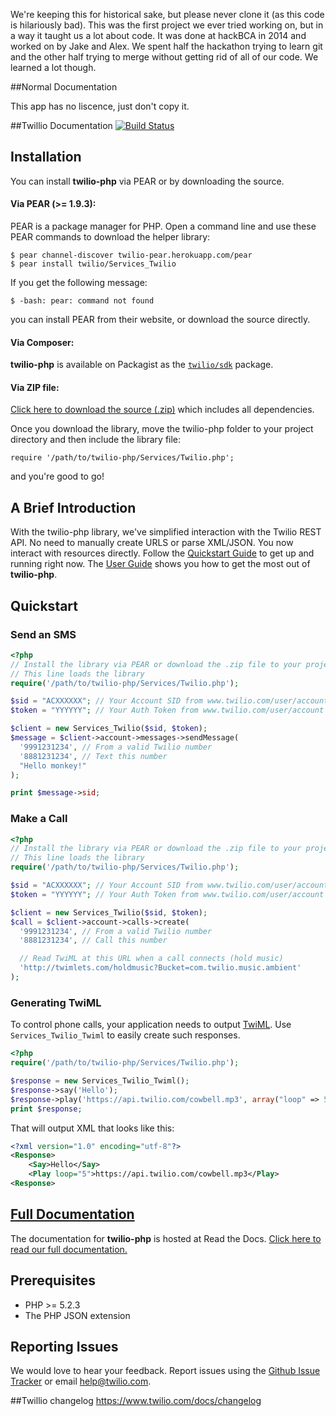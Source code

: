 We're keeping this for historical sake, but please never clone it (as this code is hilariously bad).  This was the first project we ever tried working on, but in a way it taught us a lot about code.  It was done at hackBCA in 2014 and worked on by Jake and Alex.  We spent half the hackathon trying to learn git and the other half trying to merge without getting rid of all of our code.  We learned a lot though.

##Normal Documentation


This app has no liscence, just don't copy it.









##Twillio Documentation
[![Build Status](https://secure.travis-ci.org/twilio/twilio-php.png?branch=master)](http://travis-ci.org/twilio/twilio-php)

## Installation

You can install **twilio-php** via PEAR or by downloading the source.

#### Via PEAR (>= 1.9.3):

PEAR is a package manager for PHP. Open a command line and use these PEAR
commands to download the helper library:

    $ pear channel-discover twilio-pear.herokuapp.com/pear
    $ pear install twilio/Services_Twilio

If you get the following message:

    $ -bash: pear: command not found

you can install PEAR from their website, or download the source directly.

#### Via Composer:

**twilio-php** is available on Packagist as the
[`twilio/sdk`](http://packagist.org/packages/twilio/sdk) package.

#### Via ZIP file:

[Click here to download the source
(.zip)](https://github.com/twilio/twilio-php/zipball/master) which includes all
dependencies.

Once you download the library, move the twilio-php folder to your project
directory and then include the library file:

    require '/path/to/twilio-php/Services/Twilio.php';

and you're good to go!

## A Brief Introduction

With the twilio-php library, we've simplified interaction with the
Twilio REST API. No need to manually create URLS or parse XML/JSON.
You now interact with resources directly. Follow the [Quickstart
Guide](http://readthedocs.org/docs/twilio-php/en/latest/#quickstart)
to get up and running right now. The [User
Guide](http://readthedocs.org/docs/twilio-php/en/latest/#user-guide) shows you
how to get the most out of **twilio-php**.

## Quickstart

### Send an SMS

```php
<?php
// Install the library via PEAR or download the .zip file to your project folder.
// This line loads the library
require('/path/to/twilio-php/Services/Twilio.php');

$sid = "ACXXXXXX"; // Your Account SID from www.twilio.com/user/account
$token = "YYYYYY"; // Your Auth Token from www.twilio.com/user/account

$client = new Services_Twilio($sid, $token);
$message = $client->account->messages->sendMessage(
  '9991231234', // From a valid Twilio number
  '8881231234', // Text this number
  "Hello monkey!"
);

print $message->sid;
```

### Make a Call

```php
<?php
// Install the library via PEAR or download the .zip file to your project folder.
// This line loads the library
require('/path/to/twilio-php/Services/Twilio.php');

$sid = "ACXXXXXX"; // Your Account SID from www.twilio.com/user/account
$token = "YYYYYY"; // Your Auth Token from www.twilio.com/user/account

$client = new Services_Twilio($sid, $token);
$call = $client->account->calls->create(
  '9991231234', // From a valid Twilio number
  '8881231234', // Call this number

  // Read TwiML at this URL when a call connects (hold music)
  'http://twimlets.com/holdmusic?Bucket=com.twilio.music.ambient'
);
```

### Generating TwiML

To control phone calls, your application needs to output
[TwiML](http://www.twilio.com/docs/api/twiml/ "Twilio Markup Language"). Use
`Services_Twilio_Twiml` to easily create such responses.

```php
<?php
require('/path/to/twilio-php/Services/Twilio.php');

$response = new Services_Twilio_Twiml();
$response->say('Hello');
$response->play('https://api.twilio.com/cowbell.mp3', array("loop" => 5));
print $response;
```

That will output XML that looks like this:

```xml
<?xml version="1.0" encoding="utf-8"?>
<Response>
    <Say>Hello</Say>
    <Play loop="5">https://api.twilio.com/cowbell.mp3</Play>
<Response>
```

## [Full Documentation](http://readthedocs.org/docs/twilio-php/en/latest/ "Twilio PHP Library Documentation")

The documentation for **twilio-php** is hosted
at Read the Docs. [Click here to read our full
documentation.](http://readthedocs.org/docs/twilio-php/en/latest/ "Twilio PHP
Library Documentation")

## Prerequisites

* PHP >= 5.2.3
* The PHP JSON extension

## Reporting Issues

We would love to hear your feedback. Report issues using the [Github
Issue Tracker](https://github.com/twilio/twilio-php/issues) or email
[help@twilio.com](mailto:help@twilio.com).

##Twillio changelog
https://www.twilio.com/docs/changelog
